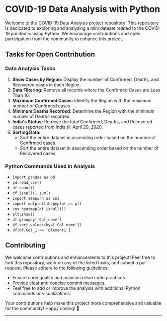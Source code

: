 # COVID-19 Data Analysis with Python

Welcome to the COVID-19 Data Analysis project repository! This repository is dedicated to exploring and analyzing a mini dataset related to the COVID-19 pandemic using Python. We encourage contributions and open participation from the community to enhance this project.

## Tasks for Open Contribution

### Data Analysis Tasks
1. **Show Cases by Region:** Display the number of Confirmed, Deaths, and Recovered cases in each Region.
2. **Data Filtering:** Remove all records where the Confirmed Cases are Less Than 10.
3. **Maximum Confirmed Cases:** Identify the Region with the maximum number of Confirmed cases.
4. **Minimum Deaths Recorded:** Determine the Region with the minimum number of Deaths recorded.
5. **India's Status:** Retrieve the total Confirmed, Deaths, and Recovered cases reported from India till April 29, 2020.
6. **Sorting Data:**
   - Sort the entire dataset in ascending order based on the number of Confirmed cases.
   - Sort the entire dataset in descending order based on the number of Recovered cases.

### Python Commands Used in Analysis
- `import pandas as pd`
- `pd.read_csv()`
- `df.count()`
- `df.isnull().sum()`
- `import seaborn as sns`
- `import matplotlib.pyplot as plt`
- `sns.heatmap(df.isnull())`
- `plt.show()`
- `df.groupby('Col_name')`
- `df.sort_values(by=['Col_name'])`
- `df[df.Col_1 == 'Element1']`

## Contributing

We welcome contributions and enhancements to this project! Feel free to fork this repository, work on any of the listed tasks, and submit a pull request. Please adhere to the following guidelines:

- Ensure code quality and maintain clean code practices.
- Provide clear and concise commit messages.
- Feel free to add or improve the analysis with additional Python commands or visualizations.

Your contributions help make this project more comprehensive and valuable for the community! Happy coding! 🚀

---

